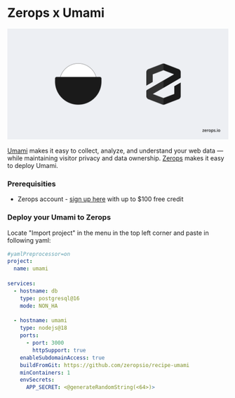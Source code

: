 # Zerops x Umami

![Header Image](/umami-zerops.png)

[Umami](https://umami.is/) makes it easy to collect, analyze, and understand your web data — while maintaining visitor privacy and data ownership. [Zerops](https://zerops.io) makes it easy to deploy Umami.

### Prerequisities
- Zerops account - [sign up here](https://app.zerops.io/registration) with up to $100 free credit


### Deploy your Umami to Zerops
Locate "Import project" in the menu in the top left corner and paste in following yaml:

```yaml
#yamlPreprocessor=on
project:
  name: umami

services:
  - hostname: db
    type: postgresql@16
    mode: NON_HA

  - hostname: umami
    type: nodejs@18
    ports:
      - port: 3000
        httpSupport: true
    enableSubdomainAccess: true
    buildFromGit: https://github.com/zeropsio/recipe-umami
    minContainers: 1
    envSecrets:
      APP_SECRET: <@generateRandomString(<64>)>
```
